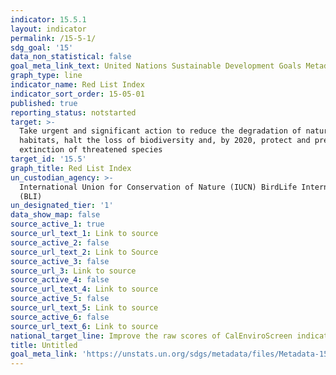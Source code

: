 ```yaml
---
indicator: 15.5.1
layout: indicator
permalink: /15-5-1/
sdg_goal: '15'
data_non_statistical: false
goal_meta_link_text: United Nations Sustainable Development Goals Metadata (PDF 440 KB)
graph_type: line
indicator_name: Red List Index
indicator_sort_order: 15-05-01
published: true
reporting_status: notstarted
target: >-
  Take urgent and significant action to reduce the degradation of natural
  habitats, halt the loss of biodiversity and, by 2020, protect and prevent the
  extinction of threatened species
target_id: '15.5'
graph_title: Red List Index
un_custodian_agency: >-
  International Union for Conservation of Nature (IUCN) BirdLife International
  (BLI)
un_designated_tier: '1'
data_show_map: false
source_active_1: true
source_url_text_1: Link to source
source_active_2: false
source_url_text_2: Link to Source
source_active_3: false
source_url_3: Link to source
source_active_4: false
source_url_text_4: Link to source
source_active_5: false
source_url_text_5: Link to source
source_active_6: false
source_url_text_6: Link to source
national_target_line: Improve the raw scores of CalEnviroScreen indicators of L.A. communities in the top 10% by an average of 25% by 2025 - <a href="https://plan.lamayor.org/sites/default/files/pLAn_2019_final.pdf" target="_blank">L.A.'s Green New Deal Sustainable City pLAn</a>
title: Untitled
goal_meta_link: 'https://unstats.un.org/sdgs/metadata/files/Metadata-15-05-01.pdf'
---
```

